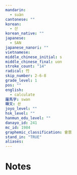 ```yaml
---
mandarin:
  - suàn
cantonese: ""
korean:
  - 산
korean_native: ""
japanese:
  - SAN
japanese_nanori: ""
vietnamese:
middle_chinese_initial: s
middle_chinese_final: uɑn
stroke_count: "14"
radical: 竹
skip_number: 2-6-8
grade_level: 1
pos: ""
english:
  - calculate
羅馬字: swan
韓文: 솬
joyo_level: ""
hsk_level: ""
hanmun_edu_level: ""
danayo_id: 241
mc_id: 1984
graphemic_classification: 會意
stand_in: "TRUE"
aliases:
---
```


# Notes

